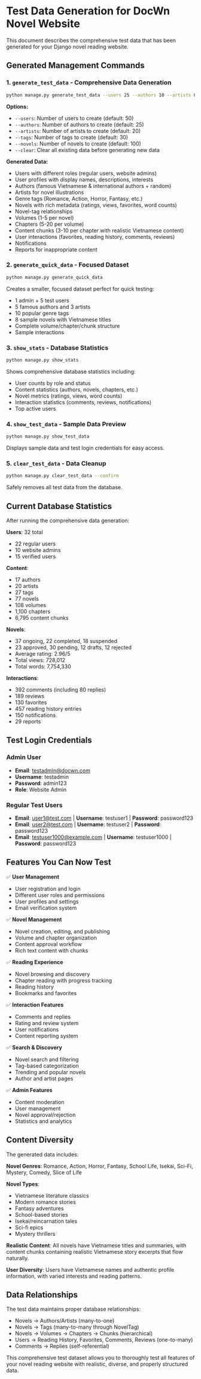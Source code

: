 # Test Data Generation for DocWn Novel Website

This document describes the comprehensive test data that has been generated for your Django novel reading website.

## Generated Management Commands

### 1. `generate_test_data` - Comprehensive Data Generation
```bash
python manage.py generate_test_data --users 25 --authors 10 --artists 8 --tags 15 --novels 30
```

**Options:**
- `--users`: Number of users to create (default: 50)
- `--authors`: Number of authors to create (default: 25)  
- `--artists`: Number of artists to create (default: 20)
- `--tags`: Number of tags to create (default: 30)
- `--novels`: Number of novels to create (default: 100)
- `--clear`: Clear all existing data before generating new data

**Generated Data:**
- Users with different roles (regular users, website admins)
- User profiles with display names, descriptions, interests
- Authors (famous Vietnamese & international authors + random)
- Artists for novel illustrations
- Genre tags (Romance, Action, Horror, Fantasy, etc.)
- Novels with rich metadata (ratings, views, favorites, word counts)
- Novel-tag relationships
- Volumes (1-5 per novel)
- Chapters (5-20 per volume)
- Content chunks (3-10 per chapter with realistic Vietnamese content)
- User interactions (favorites, reading history, comments, reviews)
- Notifications
- Reports for inappropriate content

### 2. `generate_quick_data` - Focused Dataset
```bash
python manage.py generate_quick_data
```

Creates a smaller, focused dataset perfect for quick testing:
- 1 admin + 5 test users
- 5 famous authors and 3 artists
- 10 popular genre tags
- 8 sample novels with Vietnamese titles
- Complete volume/chapter/chunk structure
- Sample interactions

### 3. `show_stats` - Database Statistics
```bash
python manage.py show_stats
```

Shows comprehensive database statistics including:
- User counts by role and status
- Content statistics (authors, novels, chapters, etc.)
- Novel metrics (ratings, views, word counts)
- Interaction statistics (comments, reviews, notifications)
- Top active users

### 4. `show_test_data` - Sample Data Preview
```bash
python manage.py show_test_data
```

Displays sample data and test login credentials for easy access.

### 5. `clear_test_data` - Data Cleanup
```bash
python manage.py clear_test_data --confirm
```

Safely removes all test data from the database.

## Current Database Statistics

After running the comprehensive data generation:

**Users**: 32 total
- 22 regular users
- 10 website admins
- 15 verified users

**Content**: 
- 17 authors
- 20 artists  
- 27 tags
- 77 novels
- 108 volumes
- 1,100 chapters
- 6,795 content chunks

**Novels**:
- 37 ongoing, 22 completed, 18 suspended
- 23 approved, 30 pending, 12 drafts, 12 rejected
- Average rating: 2.96/5
- Total views: 728,012
- Total words: 7,754,330

**Interactions**:
- 392 comments (including 80 replies)
- 189 reviews
- 130 favorites
- 457 reading history entries
- 150 notifications
- 29 reports

## Test Login Credentials

### Admin User
- **Email**: testadmin@docwn.com
- **Username**: testadmin
- **Password**: admin123
- **Role**: Website Admin

### Regular Test Users
- **Email**: user1@test.com | **Username**: testuser1 | **Password**: password123
- **Email**: user2@test.com | **Username**: testuser2 | **Password**: password123
- **Email**: testuser1000@example.com | **Username**: testuser1000 | **Password**: password123

## Features You Can Now Test

✅ **User Management**
- User registration and login
- Different user roles and permissions
- User profiles and settings
- Email verification system

✅ **Novel Management**
- Novel creation, editing, and publishing
- Volume and chapter organization
- Content approval workflow
- Rich text content with chunks

✅ **Reading Experience**
- Novel browsing and discovery
- Chapter reading with progress tracking
- Reading history
- Bookmarks and favorites

✅ **Interaction Features**
- Comments and replies
- Rating and review system
- User notifications
- Content reporting system

✅ **Search & Discovery**
- Novel search and filtering
- Tag-based categorization
- Trending and popular novels
- Author and artist pages

✅ **Admin Features**
- Content moderation
- User management
- Novel approval/rejection
- Statistics and analytics

## Content Diversity

The generated data includes:

**Novel Genres**: Romance, Action, Horror, Fantasy, School Life, Isekai, Sci-Fi, Mystery, Comedy, Slice of Life

**Novel Types**: 
- Vietnamese literature classics
- Modern romance stories
- Fantasy adventures
- School-based stories
- Isekai/reincarnation tales
- Sci-fi epics
- Mystery thrillers

**Realistic Content**: All novels have Vietnamese titles and summaries, with content chunks containing realistic Vietnamese story excerpts that flow naturally.

**User Diversity**: Users have Vietnamese names and authentic profile information, with varied interests and reading patterns.

## Data Relationships

The test data maintains proper database relationships:
- Novels → Authors/Artists (many-to-one)
- Novels → Tags (many-to-many through NovelTag)
- Novels → Volumes → Chapters → Chunks (hierarchical)
- Users → Reading History, Favorites, Comments, Reviews (one-to-many)
- Comments → Replies (self-referential)

This comprehensive test dataset allows you to thoroughly test all features of your novel reading website with realistic, diverse, and properly structured data.
